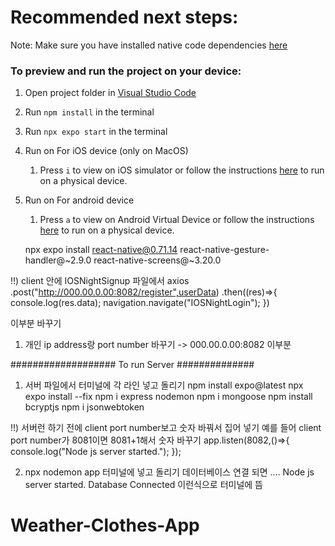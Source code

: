 # Recommended next steps:
Note: Make sure you have installed native code dependencies [here](https://reactnative.dev/docs/environment-setup#installing-dependencies)

### To preview and run the project on your device:
1. Open project folder in <u>Visual Studio Code</u>
2. Run  `npm install`  in the terminal
3. Run  `npx expo start`  in the terminal
4. Run on For iOS device (only on MacOS)
    1. Press  `i`  to view on iOS simulator or follow the instructions [here](https://docs.expo.dev/workflow/run-on-device/) to run on a physical device.
5. Run on For android device
    1. Press  `a`  to view on Android Virtual Device or follow the instructions [here](https://docs.expo.dev/workflow/run-on-device/) to run on a physical device.

    npx expo install react-native@0.71.14 react-native-gesture-handler@~2.9.0 react-native-screens@~3.20.0

!!) client 안에 IOSNightSignup 파일에서
axios
    .post("http://000.00.0.00:8082/register",userData)
    .then((res)=>{
      console.log(res.data);
      navigation.navigate("IOSNightLogin");
    })

이부분 바꾸기
1. 개인 ip address랑 port number 바꾸기 -> 000.00.0.00:8082 이부분

################### To run Server ##############
1. 서버 파일에서 터미널에 각 라인 넣고 돌리기
npm install expo@latest
npx expo install --fix 
npm i express nodemon
npm i mongoose
npm install bcryptjs
npm i jsonwebtoken

!!) 서버런 하기 전에 client port number보고 숫자 바꿔서 집어 넣기
예를 들어 client port number가 8081이면 8081+1해서 숫자 바꾸기
app.listen(8082,()=>{
    console.log("Node js server started.");
});

2. npx nodemon app 터미널에 넣고 돌리기
데이터베이스 연결 되면
....
Node js server started.
Database Connected
이런식으로 터미널에 뜸
# Weather-Clothes-App
